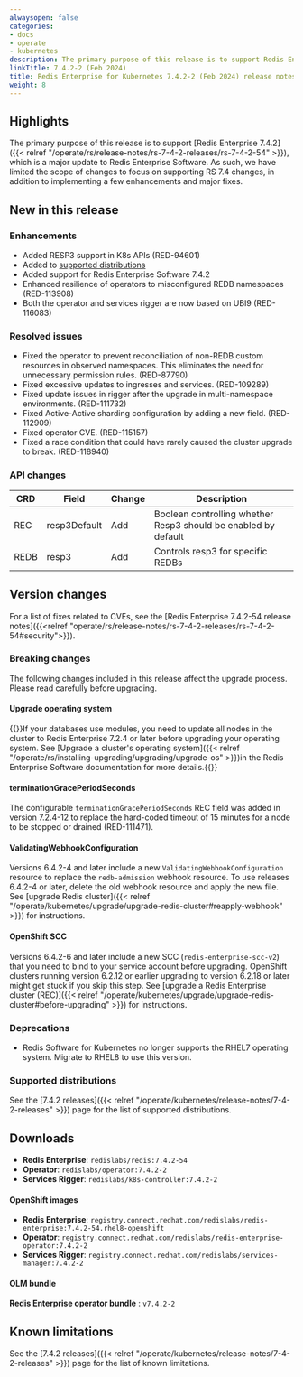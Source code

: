 ```yaml
---
alwaysopen: false
categories:
- docs
- operate
- kubernetes
description: The primary purpose of this release is to support Redis Enterprise 7.4.2
linkTitle: 7.4.2-2 (Feb 2024)
title: Redis Enterprise for Kubernetes 7.4.2-2 (Feb 2024) release notes
weight: 8
---
```


## Highlights

The primary purpose of this release is to support [Redis Enterprise 7.4.2]({{< relref "/operate/rs/release-notes/rs-7-4-2-releases/rs-7-4-2-54" >}}), which is a major update to Redis Enterprise Software. As such, we have limited the scope of changes to focus on supporting RS 7.4 changes, in addition to implementing a few enhancements and major fixes.

## New in this release

### Enhancements

- Added RESP3 support in K8s APIs (RED-94601)
- Added to [supported distributions](#supported-distributions)
- Added support for Redis Enterprise Software 7.4.2
- Enhanced resilience of operators to misconfigured REDB namespaces (RED-113908)
- Both the operator and services rigger are now based on UBI9 (RED-116083)

### Resolved issues

- Fixed the operator to prevent reconciliation of non-REDB custom resources in observed namespaces. This eliminates the need for unnecessary permission rules. (RED-87790)
- Fixed excessive updates to ingresses and services. (RED-109289)
- Fixed update issues in rigger after the upgrade in multi-namespace environments. (RED-111732)
- Fixed Active-Active sharding configuration by adding a new field. (RED-112909)
- Fixed operator CVE. (RED-115157)
- Fixed a race condition that could have rarely caused the cluster upgrade to break. (RED-118940)

### API changes

| **CRD** | **Field** | **Change** | **Description** |
|---|---|---|---|
| REC | resp3Default | Add | Boolean controlling whether Resp3 should be enabled by default |
| REDB | resp3 | Add | Controls resp3 for specific REDBs |

## Version changes

For a list of fixes related to CVEs, see the [Redis Enterprise 7.4.2-54 release notes]({{<relref "operate/rs/release-notes/rs-7-4-2-releases/rs-7-4-2-54#security">}}).

### Breaking changes

The following changes included in this release affect the upgrade process. Please read carefully before upgrading.

#### Upgrade operating system

{{<warning>}}If your databases use modules, you need to update all nodes in the cluster to Redis Enterprise 7.2.4 or later before upgrading your operating system. See [Upgrade a cluster's operating system]({{< relref "/operate/rs/installing-upgrading/upgrading/upgrade-os" >}})in the Redis Enterprise Software documentation for more details.{{</warning>}}

#### terminationGracePeriodSeconds

The configurable `terminationGracePeriodSeconds` REC field was added in version 7.2.4-12 to replace the hard-coded timeout of 15 minutes for a node to be stopped or drained (RED-111471).

#### ValidatingWebhookConfiguration

Versions 6.4.2-4 and later include a new `ValidatingWebhookConfiguration` resource to replace the `redb-admission` webhook resource. To use releases 6.4.2-4 or later, delete the old webhook resource and apply the new file. See [upgrade Redis cluster]({{< relref "/operate/kubernetes/upgrade/upgrade-redis-cluster#reapply-webhook" >}}) for instructions.

#### OpenShift SCC

Versions 6.4.2-6 and later include a new SCC (`redis-enterprise-scc-v2`) that you need to bind to your service account before upgrading. OpenShift clusters running version 6.2.12 or earlier upgrading to version 6.2.18 or later might get stuck if you skip this step. See [upgrade a Redis Enterprise cluster (REC)]({{< relref "/operate/kubernetes/upgrade/upgrade-redis-cluster#before-upgrading" >}}) for instructions.

### Deprecations

- Redis Software for Kubernetes no longer supports the RHEL7 operating system. Migrate to RHEL8 to use this version.

### Supported distributions

See the [7.4.2 releases]({{< relref "/operate/kubernetes/release-notes/7-4-2-releases" >}}) page for the list of supported distributions.

## Downloads

- **Redis Enterprise**: `redislabs/redis:7.4.2-54`
- **Operator**: `redislabs/operator:7.4.2-2`
- **Services Rigger**: `redislabs/k8s-controller:7.4.2-2`

#### OpenShift images

- **Redis Enterprise**: `registry.connect.redhat.com/redislabs/redis-enterprise:7.4.2-54.rhel8-openshift`
- **Operator**: `registry.connect.redhat.com/redislabs/redis-enterprise-operator:7.4.2-2`
- **Services Rigger**: `registry.connect.redhat.com/redislabs/services-manager:7.4.2-2`

#### OLM bundle

**Redis Enterprise operator bundle** : `v7.4.2-2`

## Known limitations

See the [7.4.2 releases]({{< relref "/operate/kubernetes/release-notes/7-4-2-releases" >}}) page for the list of known limitations.
